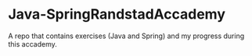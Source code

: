 # Java-SpringRandstadAccademy
A repo that contains exercises (Java and Spring) and my progress during this accademy.
